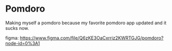 # Pomdoro

Making myself a pomdoro because my favorite pomdoro app updated and it sucks now. 


figma: 
https://www.figma.com/file/Q6zKE3OaCxrrjz2KWRTGJG/pomdoro?node-id=0%3A1
